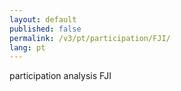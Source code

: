 ```yaml
---
layout: default
published: false
permalink: /v3/pt/participation/FJI/
lang: pt
---
```


participation analysis FJI
